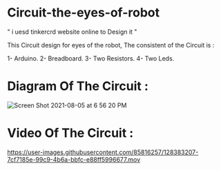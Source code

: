 # Circuit-the-eyes-of-robot

" i uesd tinkercrd website online to Design it "

This Circuit design for eyes of the robot, The consistent of the Circuit is :

1- Arduino.
2- Breadboard.
3- Two Resistors.
4- Two Leds.

# Diagram Of The Circuit :

![Screen Shot 2021-08-05 at 6 56 20 PM](https://user-images.githubusercontent.com/85816257/128383118-e6f9c6ee-88aa-4608-b82e-fd48d7d0d002.png)

# Video Of The Circuit :

https://user-images.githubusercontent.com/85816257/128383207-7cf7185e-99c9-4b6a-bbfc-e88ff5996677.mov

